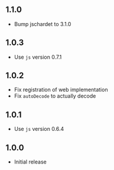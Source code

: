 ## 1.1.0

* Bump jschardet to 3.1.0

## 1.0.3

* Use `js` version 0.7.1

## 1.0.2

* Fix registration of web implementation
* Fix `autoDecode` to actually decode

## 1.0.1

* Use `js` version 0.6.4

## 1.0.0

* Initial release
